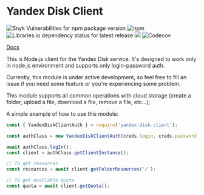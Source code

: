 # Yandex Disk Client 
![Snyk Vulnerabilities for npm package version](https://img.shields.io/snyk/vulnerabilities/npm/yandex-disk-client?style=for-the-badge)    ![npm](https://img.shields.io/npm/dm/yandex-disk-client?style=for-the-badge)       ![Libraries.io dependency status for latest release](https://img.shields.io/librariesio/release/npm/yandex-disk-client?style=for-the-badge)     ![](https://img.shields.io/npm/v/yandex-disk-client?style=for-the-badge)  ![Codecov](https://img.shields.io/codecov/c/github/pterko/yandex-disk-client?style=for-the-badge)

[Docs](https://github.com/Pterko/yandex-disk-client/blob/master/docs/modules/_index_.md)


This is Node.js client for the Yandex Disk service. It's designed to work only in node.js environment and supports only login-password auth.

Currently, this module is under active development, so feel free to fill an issue if you need some feature or you're experiencing some problem.

This module supports all common operations with cloud storage (create a folder, upload a file, download a file, remove a file, etc...);

A simple example of how to use this module: 
```javascript
const { YandexDiskClientAuth } = require('yandex-disk-client');

const authClass = new YandexDiskClientAuth(creds.login, creds.password);

await authClass.logIn();
const client = authClass.getClientInstance();

// To get resources
const resources = await client.getFolderResources('/');

// To get available quota
const quota = await client.getQuota();

```